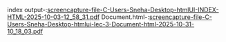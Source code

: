  index output-:[screencapture-file-C-Users-Sneha-Desktop-htmlUI-INDEX-HTML-2025-10-03-12_58_31.pdf](https://github.com/user-attachments/files/23250213/screencapture-file-C-Users-Sneha-Desktop-htmlUI-INDEX-HTML-2025-10-03-12_58_31.pdf)
Document.html-:[screencapture-file-C-Users-Sneha-Desktop-htmlui-lec-3-Document-html-2025-10-31-10_18_03.pdf](https://github.com/user-attachments/files/23250217/screencapture-file-C-Users-Sneha-Desktop-htmlui-lec-3-Document-html-2025-10-31-10_18_03.pdf)
